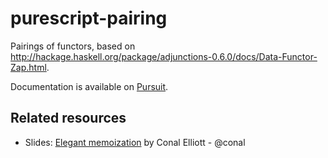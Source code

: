 # purescript-pairing

Pairings of functors, based on <http://hackage.haskell.org/package/adjunctions-0.6.0/docs/Data-Functor-Zap.html>.

Documentation is available on [Pursuit](https://pursuit.purescript.org/packages/purescript-pairing).

## Related resources

- Slides: [Elegant memoization](https://github.com/conal/talk-2014-elegant-memoization/blob/master/README.md) by Conal Elliott - @conal
